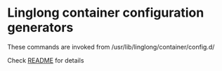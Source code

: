 # Linglong container configuration generators

These commands are invoked from /usr/lib/linglong/container/config.d/

Check [README][readme] for details

[readme]: ../../misc/lib/linglong/container/README.md

